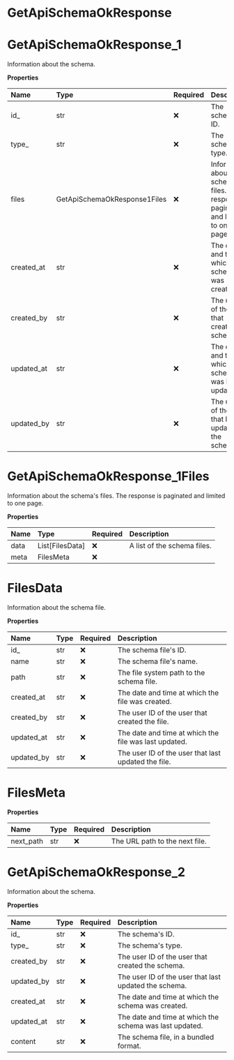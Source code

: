 # GetApiSchemaOkResponse

# GetApiSchemaOkResponse_1

Information about the schema.

**Properties**

| Name       | Type                         | Required | Description                                                                              |
| :--------- | :--------------------------- | :------- | :--------------------------------------------------------------------------------------- |
| id\_       | str                          | ❌       | The schema's ID.                                                                         |
| type\_     | str                          | ❌       | The schema's type.                                                                       |
| files      | GetApiSchemaOkResponse1Files | ❌       | Information about the schema's files. The response is paginated and limited to one page. |
| created_at | str                          | ❌       | The date and time at which the schema was created.                                       |
| created_by | str                          | ❌       | The user ID of the user that created the schema.                                         |
| updated_at | str                          | ❌       | The date and time at which the schema was last updated.                                  |
| updated_by | str                          | ❌       | The user ID of the user that last updated the schema.                                    |

# GetApiSchemaOkResponse_1Files

Information about the schema's files. The response is paginated and limited to one page.

**Properties**

| Name | Type            | Required | Description                 |
| :--- | :-------------- | :------- | :-------------------------- |
| data | List[FilesData] | ❌       | A list of the schema files. |
| meta | FilesMeta       | ❌       |                             |

# FilesData

Information about the schema file.

**Properties**

| Name       | Type | Required | Description                                           |
| :--------- | :--- | :------- | :---------------------------------------------------- |
| id\_       | str  | ❌       | The schema file's ID.                                 |
| name       | str  | ❌       | The schema file's name.                               |
| path       | str  | ❌       | The file system path to the schema file.              |
| created_at | str  | ❌       | The date and time at which the file was created.      |
| created_by | str  | ❌       | The user ID of the user that created the file.        |
| updated_at | str  | ❌       | The date and time at which the file was last updated. |
| updated_by | str  | ❌       | The user ID of the user that last updated the file.   |

# FilesMeta

**Properties**

| Name      | Type | Required | Description                    |
| :-------- | :--- | :------- | :----------------------------- |
| next_path | str  | ❌       | The URL path to the next file. |

# GetApiSchemaOkResponse_2

Information about the schema.

**Properties**

| Name       | Type | Required | Description                                             |
| :--------- | :--- | :------- | :------------------------------------------------------ |
| id\_       | str  | ❌       | The schema's ID.                                        |
| type\_     | str  | ❌       | The schema's type.                                      |
| created_by | str  | ❌       | The user ID of the user that created the schema.        |
| updated_by | str  | ❌       | The user ID of the user that last updated the schema.   |
| created_at | str  | ❌       | The date and time at which the schema was created.      |
| updated_at | str  | ❌       | The date and time at which the schema was last updated. |
| content    | str  | ❌       | The schema file, in a bundled format.                   |
